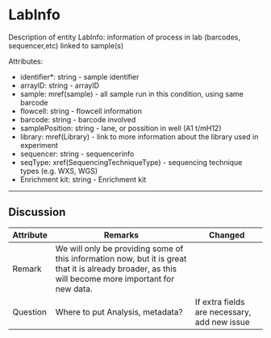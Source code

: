 # LabInfo #
Description of entity LabInfo: information of process in lab (barcodes, sequencer,etc) linked to sample(s)

Attributes:
*	identifier*: string - sample identifier
*	arrayID: string - arrayID
*	sample: mref(sample) - all sample run in this condition, using same barcode
*	flowcell: string - flowcell information
*	barcode: string - barcode involved
*	samplePosition: string - lane, or possition in well (A1 t/mH12)
*	library: mref(Library) - link to more information about the library used in experiment
*	sequencer: string - sequencerinfo
*	seqType: xref(SequencingTechniqueType) - sequencing technique types (e.g. WXS, WGS)
*	Enrichment kit: string - Enrichment kit

---

## Discussion ##


| Attribute | Remarks    | Changed  |
| ---------- | ------------ | ---------- |
| Remark | We will only be providing some of this information now, but it is great that it is already broader, as this will become more important for new data. | |
| Question | Where to put Analysis, metadata? |If extra fields are necessary, add new issue|
